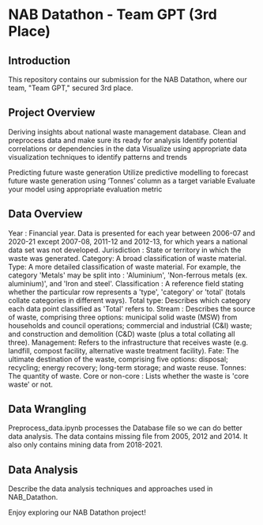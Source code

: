# NAB Datathon - Team GPT (3rd Place)

## Introduction
This repository contains our submission for the NAB Datathon, where our team, "Team GPT," secured 3rd place.

## Project Overview
Deriving insights about national waste management database. 
Clean and preprocess data and make sure its ready for analysis
Identify potential correlations or dependencies in the data
Visualize using appropriate data visualization techniques to identify
patterns and trends

Predicting future waste generation
Utilize predictive modelling to forecast future waste generation using
‘Tonnes’ column as a target variable
Evaluate your model using appropriate evaluation metric

## Data Overview 
Year : Financial year. Data is presented for each year between 2006-07 and
2020-21 except 2007-08, 2011-12 and 2012-13, for which years a national data
set was not developed.
Jurisdiction : State or territory in which the waste was generated.
Category: A broad classification of waste material.
Type: A more detailed classification of waste material. For example, the
category 'Metals' may be split into : 'Aluminium', 'Non-ferrous metals (ex.
aluminium)', and 'Iron and steel'.
Classification : A reference field stating whether the particular row represents a
'type', 'category' or 'total' (totals collate categories in different ways).
Total type: Describes which category each data point classified as 'Total' refers
to.
Stream : Describes the source of waste, comprising three options: municipal
solid waste (MSW) from households and council operations; commercial and
industrial (C&I) waste; and construction and demolition (C&D) waste (plus a
total collating all three).
Management: Refers to the infrastructure that receives waste (e.g. landfill,
compost facility, alternative waste treatment facility).
Fate: The ultimate destination of the waste, comprising five options: disposal;
recycling; energy recovery; long-term storage; and waste reuse.
Tonnes: The quantity of waste.
Core or non-core : Lists whether the waste is 'core waste' or not.

## Data Wrangling
Preprocess_data.ipynb processes the Database file so we can do better data analysis. The data contains missing file from 2005, 2012 and 2014. 
It also only contains mining data from 2018-2021. 

## Data Analysis
Describe the data analysis techniques and approaches used in NAB_Datathon. 

Enjoy exploring our NAB Datathon project!

